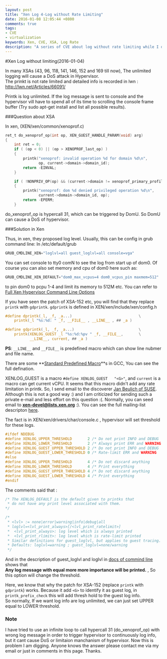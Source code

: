 ```yaml
---
layout: post
title: "Xen Log 4-Log without Rate Limiting"
date: 2016-01-08 12:05:44 +0800
comments: true
tags: 
- CVE
- virtualization
keywords: Xen, CVE, XSA, Log Rate
description: "A series of CVE about log without rate limiting while I dont know how to realize"
---
```

#Xen Log without limiting(2016-01-04)

In many XSAs (43, 96, 118, 141, 146, 152 and 169 till now), The unlimited logging will cause a DoS attack in Hypervisor.
<br>The prinkt is not rate limited and detailed info is recorded in lwn : http://lwn.net/Articles/66091/

Printk is log unlimited. If the log message is sent to console and the hypervisor vill have to spend all of its time to scrolling the console frame buffer (Try sudo apt-get install and list all possible results). 

###Question about XSA

In xen, (XEN/xen/common/xenoprof.c)

```c xenoprof.c
ret_t do_xenoprof_op(int op, XEN_GUEST_HANDLE_PARAM(void) arg)
{
    int ret = 0;
    if ( (op < 0) || (op > XENOPROF_last_op) )
    {
        printk("xenoprof: invalid operation %d for domain %d\n",
               op, current->domain->domain_id);
        return -EINVAL;
    }

    if ( !NONPRIV_OP(op) && (current->domain != xenoprof_primary_profiler) )
    {
        printk("xenoprof: dom %d denied privileged operation %d\n",
               current->domain->domain_id, op);
        return -EPERM;
    }
```

do_xenoprof_op is hypercall 31, which can be triggered by DomU. So DomU can cause a DoS of hypervisor.
<!-- more -->

###Solution in Xen

Thus, in xen, they proposed log level. Usually, this can be config in grub command line:
In /etc/default/grub

```c
GRUB_CMDLINE_XEN="loglvl=all guest_loglvl=all console=vga"
```

You can set console to tty0 comN to see the log from start up of dom0. Of course you can also set memory and cpu of dom0 here such as:

```c
GRUB_CMDLINE_XEN_DEFAULT="dom0_max_vcpus=4 dom0_vcpus_pin maxmem=512"
```

to pin dom0 to pcpu 1-4 and limit its memory to 512M etc. You can refer to <a name="cmdDoc"></a>[Full Xen Hypervisor Command Line Options](http://xenbits.xenproject.org/docs/unstable/misc/xen-command-line.html)

If you have seen the patch of XSA-152 etc, you will find that they replace `printk` with `gdprintk`. `gdprintk` is defined in XEN/xen/include/xen/config.h

```c
#define dprintk(_l, _f, _a...)                              \
    printk(_l "%s:%d: " _f, __FILE__ , __LINE__ , ## _a )

#define gdprintk(_l, _f, _a...)                             \
    printk(XENLOG_GUEST _l "%s:%d:%pv " _f, __FILE__,       \
           __LINE__, current, ## _a )
```

**PS**: `__LINE__` and `__FILE__` is predefined macro which can show line nubmer and file name.

There are some **[Standard Predefined Macro](https://gcc.gnu.org/onlinedocs/gcc-3.1/cpp/Standard-Predefined-Macros.html)**s in GCC, You can see the full defination.

XENLOG_GUEST is a macro `#define XENLOG_GUEST   "<G>"`, and `current` is a macro can get current vCPU. It seems that this macro didn't add any rate limitation in printk. So, I send email to the discoverer [Jan Beulich of SUSE](https://www.linkedin.com/in/jbeulich). Although this is not a good way :) and I am criticized for sending such a private e-mail and less effort on this question :(. Normally, you can seed email to **xen-devel@lists.xen.org** :). You can see the full mailing-list descripton [here](http://www.xenproject.org/help/mailing-list.html).

The fact is in XEN/xen/drivers/char/console.c , hypervisor will set threshold for these logs. 

```c
#ifdef NDEBUG
#define XENLOG_UPPER_THRESHOLD       2 /* Do not print INFO and DEBUG  */
#define XENLOG_LOWER_THRESHOLD       2 /* Always print ERR and WARNING */
#define XENLOG_GUEST_UPPER_THRESHOLD 2 /* Do not print INFO and DEBUG  */
#define XENLOG_GUEST_LOWER_THRESHOLD 0 /* Rate-limit ERR and WARNING   */
#else
#define XENLOG_UPPER_THRESHOLD       4 /* Do not discard anything      */
#define XENLOG_LOWER_THRESHOLD       4 /* Print everything             */
#define XENLOG_GUEST_UPPER_THRESHOLD 4 /* Do not discard anything      */
#define XENLOG_GUEST_LOWER_THRESHOLD 4 /* Print everything             */
#endif
```

The comments said that : 

```cpp
/* The XENLOG_DEFAULT is the default given to printks that
 * do not have any print level associated with them.  
*/

/*
 * <lvl> := none|error|warning|info|debug|all
 * loglvl=<lvl_print_always>[/<lvl_print_ratelimit>]
 *  <lvl_print_always>: log level which is always printed
 *  <lvl_print_rlimit>: log level which is rate-limit printed
 * Similar definitions for guest_loglvl, but applies to guest tracing.
 * Defaults: loglvl=warning ; guest_loglvl=none/warning
 */
```

And in the description of guest_loglvl and loglvl in <a href="#cmdDoc">docs of commind line</a> shows that
<br>**Any log message with equal more more importance will be printed.** , So this option will change the threshold.

Here, we know that why the patch for XSA-152 (replace `printk` with `gdprintk`) works. Because it add `<G>` to identify it as guest log, in `printk_prefix_check` this will add thresh hold to the guest log info.
<br>So normally, If we want log info are log unlimited, we can just set UPPER equal to LOWER threshold.

### Note

I have tried to use an infinite loop to call hypercall 31 (do_xenoprof_op) with wrong log message in order to trigger hypervisor to continuously log info, but it cant cause DoS or limitaion manchanism of hypervisor. Now this is problem I am digging. Anyone knows the answer please contact me via my email or just in comments in this page. Thanks.

